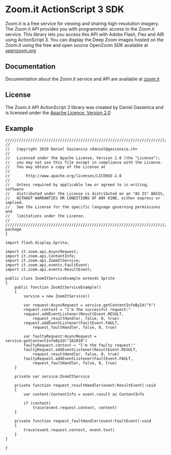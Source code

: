 Zoom.it ActionScript 3 SDK
==========================

Zoom.it is a free service for viewing and sharing high-resolution imagery.
The Zoom.it API provides you with programmatic access to the Zoom.it service.
This library lets you access this API with Adobe Flash, Flex and AIR
using ActionScript 3.
You can display the Deep Zoom images hosted on the Zoom.it using the free and
open source OpenZoom SDK available at [openzoom.org](http://openzoom.org)

Documentation
-------------
Documentation about the Zoom.it service and API are available at [zoom.it](http://zoom.it)

License
-------

The Zoom.it API ActionScript 3 library was created by Daniel Gasienica
and is licensed under the [Apache Licence, Version 2.0](http://www.apache.org/licenses/LICENSE-2.0.html)

Example
-------

    ////////////////////////////////////////////////////////////////////////////////
    //
    //   Copyright 2010 Daniel Gasienica <daniel@gasienica.ch>
    //
    //   Licensed under the Apache License, Version 2.0 (the "License");
    //   you may not use this file except in compliance with the License.
    //   You may obtain a copy of the License at
    //
    //       http://www.apache.org/licenses/LICENSE-2.0
    //
    //   Unless required by applicable law or agreed to in writing, software
    //   distributed under the License is distributed on an "AS IS" BASIS,
    //   WITHOUT WARRANTIES OR CONDITIONS OF ANY KIND, either express or implied.
    //   See the License for the specific language governing permissions and
    //   limitations under the License.
    //
    ////////////////////////////////////////////////////////////////////////////////
    package
    {

    import flash.display.Sprite;

    import it.zoom.api.AsyncRequest;
    import it.zoom.api.ContentInfo;
    import it.zoom.api.ZoomItService;
    import it.zoom.api.events.FaultEvent;
    import it.zoom.api.events.ResultEvent;

    public class ZoomItServiceExample extends Sprite
    {
        public function ZoomItServiceExample()
        {
            service = new ZoomItService()

            var request:AsyncRequest = service.getContentInfoById("h")
            request.context = "I'm the successful request:"
            request.addEventListener(ResultEvent.RESULT,
                request_resultHandler, false, 0, true)
            request.addEventListener(FaultEvent.FAULT,
                request_faultHandler, false, 0, true)
            
            var faultyRequest:AsyncRequest = service.getContentInfoById("101010")
            faultyRequest.context = "I'm the faulty request:"
            faultyRequest.addEventListener(ResultEvent.RESULT,
                request_resultHandler, false, 0, true)
            faultyRequest.addEventListener(FaultEvent.FAULT,
                request_faultHandler, false, 0, true)
        }
    
        private var service:ZoomItService
    
        private function request_resultHandler(event:ResultEvent):void
        {
            var content:ContentInfo = event.result as ContentInfo

            if (content)
                trace(event.request.context, content)
        }
    
        private function request_faultHandler(event:FaultEvent):void
        {
            trace(event.request.context, event.text)
        }
    }

    }
